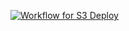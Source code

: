 [![Workflow for S3 Deploy](https://github.com/shervn/shervn-blog/actions/workflows/main.yml/badge.svg)](https://github.com/shervn/shervn-blog/actions/workflows/main.yml)